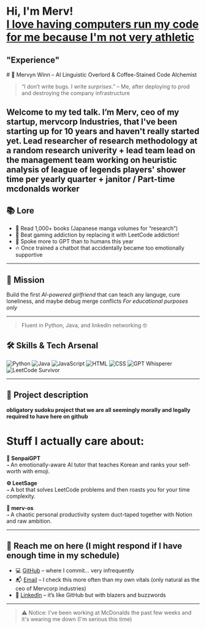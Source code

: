 <h1>Hi, I'm Merv! <br/><a href="https://github.com/Rav3nsteel35">I love having computers run my code for me because I'm not very athletic </a></h1>

<h2>"Experience"</h2>
# 🧠 Mervyn Winn – AI Linguistic Overlord & Coffee-Stained Code Alchemist

> “I don’t write bugs. I write *surprises*.” – Me, after deploying to prod and destroying the company infrastructure 

Welcome to my ted talk. I’m Merv, ceo of my startup, mervcorp Industries, that I've been starting up for 10 years and haven't really started yet. Lead researcher of research methodology at a random research univerity + lead team lead on the management team working on heuristic analysis of league of legends players' shower time per yearly quarter + janitor / Part-time mcdonalds worker
---

## 📚 Lore

- 📖 Read 1,000+ books (Japanese manga volumes for “research”) 
- 👾 Beat gaming addiction by replacing it with LeetCode addiction!
- 💬 Spoke more to GPT than to humans this year
- 🔥 Once trained a chatbot that accidentally became too emotionally supportive

---

## 🧬 Mission

Build the first *AI-powered girlfriend* that can teach any languge, cure loneliness, and maybe debug merge conflicts
*For educational purposes only*

---

> Fluent in Python, Java, and linkedin networking 🤓

## 🛠️ Skills & Tech Arsenal

![Python](https://img.shields.io/badge/-Python-3776AB?style=flat&logo=python&logoColor=white)
![Java](https://img.shields.io/badge/-Java-007396?style=flat&logo=java&logoColor=white)
![JavaScript](https://img.shields.io/badge/-JavaScript-F7DF1E?style=flat&logo=javascript&logoColor=black)
![HTML](https://img.shields.io/badge/-HTML5-E34F26?style=flat&logo=html5&logoColor=white)
![CSS](https://img.shields.io/badge/-CSS3-1572B6?style=flat&logo=css3&logoColor=white)
![GPT Whisperer](https://img.shields.io/badge/-GPT_Whisperer-critical?style=flat&logo=openai&logoColor=white)
![LeetCode Survivor](https://img.shields.io/badge/-LeetCode_Survivor-yellow)

---

## 🚧 Project description

**obligatory sudoku project that we are all seemingly morally and legally required to have here on github**

# Stuff I actually care about: 


**🧠 SenpaiGPT**  
`→` An emotionally-aware AI tutor that teaches Korean and ranks your self-worth with emoji.

**⚙️ LeetSage**  
`→` A bot that solves LeetCode problems and then roasts you for your time complexity.

**📒 merv-os**  
`→` A chaotic personal productivity system duct-taped together with Notion and raw ambition.

---

## 🧃 Reach me on here (I might respond if I have enough time in my schedule) 

- 💻 [GitHub](https://github.com/Rav3nsteel35) – where I commit… very infrequently 
- 📬 [Email](mailto:mwinn5@u.rochester.edu) – I check this more often than my own vitals (only natural as the ceo of Mervcorp industries)
- 👔 [LinkedIn](https://www.linkedin.com/in/mervyn-winn-961276180/) – it’s like GitHub but with blazers and buzzwords

---

> ⚠️ Notice: I've been working at McDonalds the past few weeks and it's wearing me down (I'm serious this time) 

